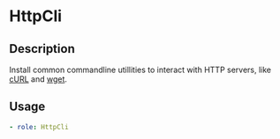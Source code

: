# HttpCli

## Description

Install common commandline utillities to interact with HTTP servers, like
[cURL]() and [wget]().

## Usage

```yaml
- role: HttpCli
```
